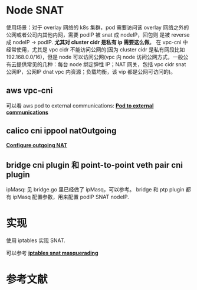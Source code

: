 

# Node SNAT
使用场景：对于 overlay 网络的 k8s 集群，pod 需要访问该 overlay 网络之外的公网或者公司内其他内网，需要 podIP 被 snat 成 nodeIP，回包则
是被 reverse 成 nodeIP -> podIP. **尤其对 cluster cidr 是私有 ip 需要这么做**。
在 vpc-cni 中经常使用，尤其是 vpc cidr 不能访问公网的(因为 cluster cidr 是私有网段比如 192.168.0.0/16)，但是 node 可以访问公网(vpc 内 node
访问公网方式，一般公有云提供常见的几种：每台 node 绑定弹性 IP；NAT 网关，包括 vpc cidr snat 公网IP，公网IP dnat vpc 内资源；负载均衡，该 vip 都是公网可访问的)。


## aws vpc-cni
可以看 aws pod to external communications: **[Pod to external communications](https://github.com/aws/amazon-vpc-cni-k8s/blob/master/docs/cni-proposal.md#pod-to-external-communications)**


## calico cni ippool natOutgoing
**[Configure outgoing NAT](https://projectcalico.docs.tigera.io/networking/workloads-outside-cluster)**


## bridge cni plugin 和 point-to-point veth pair cni plugin
ipMasq: 见 bridge.go 里已经做了 ipMasq，可以参考。
bridge 和 ptp plugin 都有 ipMasq 配置参数，用来配置 podIP SNAT nodeIP.







# 实现
使用 iptables 实现 SNAT.

可以参考 **[iptables snat masquerading](go/k8s/network/cilium/cilium-podIP-masq问题记录.md)**


# 参考文献
